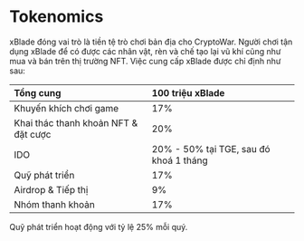 # Tokenomics

xBlade đóng vai trò là tiền tệ trò chơi bản địa cho CryptoWar. Người chơi tận dụng xBlade để có được các nhân vật, rèn và chế tạo lại vũ khí cũng như mua và bán trên thị trường NFT. Việc cung cấp xBlade được chỉ định như sau:

| Tổng cung | 100 triệu xBlade |
| :--- | :--- |
| Khuyến khích chơi game | 17% |
| Khai thác thanh khoản NFT & đặt cược | 20% |
| IDO | 20% - 50% tại TGE, sau đó khoá 1 tháng |
| Quỹ phát triển | 17% |
| Airdrop & Tiếp thị | 9% |
| Nhóm thanh khoản | 17% |

Quỹ phát triển hoạt động với tỷ lệ 25% mỗi quý. 

